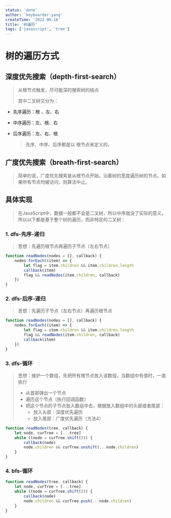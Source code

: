```yaml
---
status: 'done'
author: 'keyboarder-yang'
createTime: '2022-06-18'
title: '树遍历'
tags: ['javascript', 'tree']
---
```




# 树的遍历方式

## 深度优先搜索（depth-first-search）

> 从根节点触发，尽可能深的搜索树的结点
>
> 其中二叉树又分为：

+ 先序遍历：根 、左、右

+ 中序遍历：左、根、右

+ 后序遍历：左、右、根

  > 先序、中序、后序都是以 根节点来定义的。

## 广度优先搜索（breath-first-search）

> 简单的说，广度优先搜索是从根节点开始，沿着树的宽度遍历树的节点。如果所有节点均被访问，则算法中止。

## 具体实现

> 在JavaScript中，数据一般都不会是二叉树，所以中序就没了实际的意义。所以以下都是基于整个树的遍历，而非特定的二叉树：

### 1. dfs-先序-递归

> 思想：先遍历根节点再遍历子节点（左右节点）

```javascript
function readNodes(nodes = [], callback) {
    nodes.forEach((item) => {
        let flag = item.children && item.children.length
        callback(item)
        flag && readNodes(item.children, callback)
    })
}
```

### 2. dfs-后序-递归

> 思想：先遍历子节点（左右节点）再遍历根节点

```javascript
function readNodes(nodes = [], callback) {
    nodes.forEach((item) => {
        let flag = item.children && item.children.length
        flag && readNodes(item.children, callback)
        callback(item)
    })
}
```

### 3. dfs-循环

> 思想：维护一个数组，先把所有根节点放入该数组，当数组中有值时，一直执行
>
> + 从首部弹出一个节点
> + 遍历这个节点（执行回调函数）
> + 把这个节点的子节点放入数组中去，根据放入数组中的头部或者尾部：
>   + 放入头部：深度优先遍历
>   + 放入尾部：广度优先遍历（方法4）

```javascript
function readNodes(tree, callback) {
    let node, curTree = [...tree]
    while ((node = curTree.shift())) {
        callback(node)
        node.children && curTree.unshift(...node.children)
    }
}
```

### 4. bfs-循环

```javascript
function readNodes(tree, callback) {
    let node, curTree = [...tree]
    while ((node = curTree.shift())) {
        callback(node)
        node.children && curTree.push(...node.children)
    }
}
```

